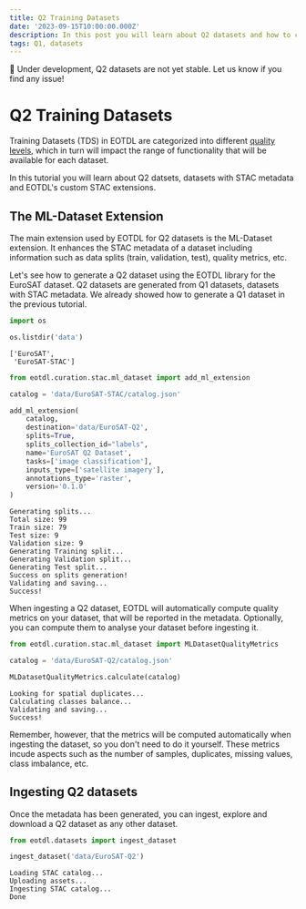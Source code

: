 ```yaml
---
title: Q2 Training Datasets
date: '2023-09-15T10:00:00.000Z'
description: In this post you will learn about Q2 datasets and how to create and ingest them in EOTDL.
tags: Q1, datasets
---
```


🚧 Under development, Q2 datasets are not yet stable. Let us know if you find any issue!

# Q2 Training Datasets

Training Datasets (TDS) in EOTDL are categorized into different [quality levels](https://eotdl.com/docs/datasets/quality), which in turn will impact the range of functionality that will be available for each dataset.

In this tutorial you will learn about Q2 datsets, datasets with STAC metadata and EOTDL's custom STAC extensions. 

## The ML-Dataset Extension

The main extension used by EOTDL for Q2 datasets is the ML-Dataset extension. It enhances the STAC metadata of a dataset including information such as data splits (train, validation, test), quality metrics, etc.

Let's see how to generate a Q2 dataset using the EOTDL library for the EuroSAT dataset. Q2 datasets are generated from Q1 datasets, datasets with STAC metadata. We already showed how to generate a Q1 dataset in the previous tutorial.


```python
import os 

os.listdir('data')
```




    ['EuroSAT',
     'EuroSAT-STAC']




```python
from eotdl.curation.stac.ml_dataset import add_ml_extension

catalog = 'data/EuroSAT-STAC/catalog.json'

add_ml_extension(
	catalog,
	destination='data/EuroSAT-Q2',
	splits=True,
	splits_collection_id="labels",
	name='EuroSAT Q2 Dataset',
	tasks=['image classification'],
	inputs_type=['satellite imagery'],
	annotations_type='raster',
	version='0.1.0'
)
```

    Generating splits...
    Total size: 99
    Train size: 79
    Test size: 9
    Validation size: 9
    Generating Training split...
    Generating Validation split...
    Generating Test split...
    Success on splits generation!
    Validating and saving...
    Success!


    


When ingesting a Q2 dataset, EOTDL will automatically compute quality metrics on your dataset, that will be reported in the metadata. Optionally, you can compute them to analyse your dataset before ingesting it.


```python
from eotdl.curation.stac.ml_dataset import MLDatasetQualityMetrics

catalog = 'data/EuroSAT-Q2/catalog.json'

MLDatasetQualityMetrics.calculate(catalog)
```

    Looking for spatial duplicates...
    Calculating classes balance...
    Validating and saving...
    Success!


    


Remember, however, that the metrics will be computed automatically when ingesting the dataset, so you don't need to do it yourself. These metrics incude aspects such as the number of samples, duplicates, missing values, class imbalance, etc.

## Ingesting Q2 datasets

Once the metadata has been generated, you can ingest, explore and download a Q2 dataset as any other dataset.


```python
from eotdl.datasets import ingest_dataset

ingest_dataset('data/EuroSAT-Q2')
```

    Loading STAC catalog...
    Uploading assets...
    Ingesting STAC catalog...
    Done


